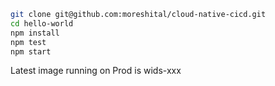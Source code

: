 
```sh
git clone git@github.com:moreshital/cloud-native-cicd.git
cd hello-world
npm install
npm test
npm start
```

Latest image running on Prod is wids-xxx
